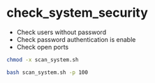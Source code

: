 # check_system_security
 - Check users without password
 - Check password authentication is enable
 - Check open ports
```bash
chmod -x scan_system.sh
```
```bash
bash scan_system.sh -p 100
```
